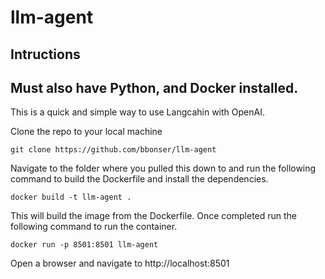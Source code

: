 # llm-agent
## Intructions
## Must also have Python, and Docker installed.

This is a quick and simple way to use Langcahin with OpenAI.

Clone the repo to your local machine

```git clone https://github.com/bbonser/llm-agent```

Navigate to the folder where you pulled this down to and run the following command to build the Dockerfile and install the dependencies.

```docker
docker build -t llm-agent .
```
This will build the image from the Dockerfile.
Once completed run the following command to run the container.

```docker
docker run -p 8501:8501 llm-agent
```
Open a browser and navigate to http://localhost:8501
